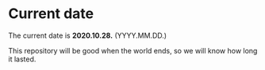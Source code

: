 # Current date

The current date is **2020.10.28.** (YYYY.MM.DD.)

This repository will be good when the world ends, so we will know how long it lasted.
